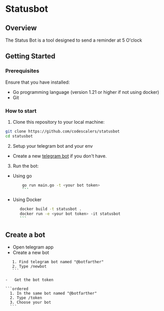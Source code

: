 # Statusbot

## Overview

The Status Bot is a tool designed to send a reminder at 5 O'clock  

## Getting Started

### Prerequisites

Ensure that you have installed:

-   Go programming language (version 1.21 or higher if not using docker)
-   Git

### How to start

1.  Clone this repository to your local machine:

   ```bash
   git clone https://github.com/codescalers/statusbot
   cd statusbot 
   ```

2.  Setup your telegram bot and your env

-   Create a new [telegram bot](README.md#create-a-bot) if you don't have.

3.  Run the bot:

-   Using go

    ```bash
        go run main.go -t <your bot token>
        ```

-   Using Docker

     ```bash
        docker build -t statusbot .
        docker run -e <your bot token> -it statusbot
        ```

## Create a bot

-   Open telegram app
-   Create a new bot

  ```ordered
     1. Find telegram bot named "@botfarther"
     2. Type /newbot
     ```

-   Get the bot token

  ```ordered
    1. In the same bot named "@botfarther"
    2. Type /token
    3. Choose your bot
    ```

